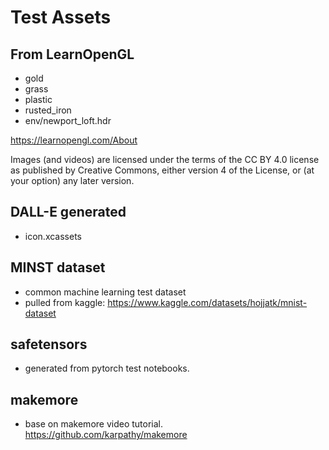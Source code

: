 # Test Assets

## From LearnOpenGL

- gold
- grass
- plastic
- rusted_iron
- env/newport_loft.hdr

https://learnopengl.com/About

Images (and videos) are licensed under the terms of the CC BY 4.0 license as published by Creative Commons, either
version 4 of the License, or (at your option) any later version.

## DALL-E generated

- icon.xcassets

## MINST dataset

- common machine learning test dataset
- pulled from kaggle: https://www.kaggle.com/datasets/hojjatk/mnist-dataset

## safetensors

- generated from pytorch test notebooks.

## makemore

- base on makemore video tutorial. https://github.com/karpathy/makemore
